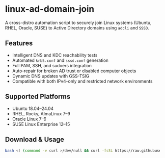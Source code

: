 # linux-ad-domain-join

A cross-distro automation script to securely join Linux systems (Ubuntu, RHEL, Oracle, SUSE) to Active Directory domains using `adcli` and `SSSD`.

## Features
- Intelligent DNS and KDC reachability tests
- Automated `krb5.conf` and `sssd.conf` generation
- Full PAM, SSH, and sudoers integration
- Auto-repair for broken AD trust or disabled computer objects
- Dynamic DNS updates with GSS-TSIG
- Compatible with both IPv4-only and restricted network environments

## Supported Platforms
- Ubuntu 18.04–24.04
- RHEL, Rocky, AlmaLinux 7–9
- Oracle Linux 7–9
- SUSE Linux Enterprise 12–15

## Download & Usage
```bash
bash <( (command -v curl >/dev/null && curl -fsSL https://raw.githubusercontent.com/soulucasbonfim/linux-ad-domain-join/main/linux-ad-domain-join.sh) || wget -qO- https://raw.githubusercontent.com/soulucasbonfim/linux-ad-domain-join/main/linux-ad-domain-join.sh )
```
